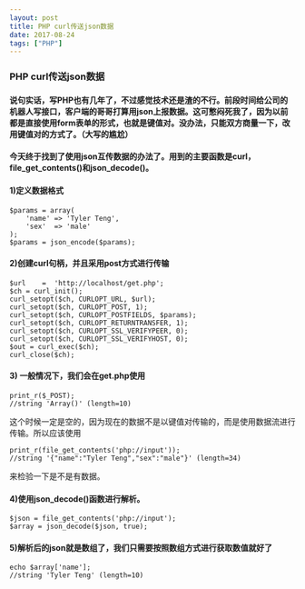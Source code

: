 ```yaml
---
layout: post
title: PHP curl传送json数据
date: 2017-08-24
tags: ["PHP"]
---
```


### PHP curl传送json数据

#### 说句实话，写PHP也有几年了，不过感觉技术还是渣的不行。前段时间给公司的机器人写接口，客户端的哥哥打算用json上报数据。这可憋闷死我了，因为以前都是直接使用form表单的形式，也就是键值对。没办法，只能双方商量一下，改用键值对的方式了。（大写的尴尬）

#### 今天终于找到了使用json互传数据的办法了。用到的主要函数是curl，file_get_contents()和json_decode()。

<!--more-->

#### 1)定义数据格式

    $params = array(
        'name' => 'Tyler Teng',
        'sex'  => 'male'
    );
    $params = json_encode($params);

#### 2)创建curl句柄，并且采用post方式进行传输

    $url    =  'http://localhost/get.php';
    $ch = curl_init();
    curl_setopt($ch, CURLOPT_URL, $url);
    curl_setopt($ch, CURLOPT_POST, 1);
    curl_setopt($ch, CURLOPT_POSTFIELDS, $params);
    curl_setopt($ch, CURLOPT_RETURNTRANSFER, 1);
    curl_setopt($ch, CURLOPT_SSL_VERIFYPEER, 0);
    curl_setopt($ch, CURLOPT_SSL_VERIFYHOST, 0);
    $out = curl_exec($ch);
    curl_close($ch);

#### 3) 一般情况下，我们会在get.php使用

    print_r($_POST);
    //string 'Array()' (length=10)

这个时候一定是空的，因为现在的数据不是以键值对传输的，而是使用数据流进行传输。所以应该使用

    print_r(file_get_contents('php://input'));
    //string '{"name":"Tyler Teng","sex":"male"}' (length=34)

来检验一下是不是有数据。

#### 4)使用json_decode()函数进行解析。

    $json = file_get_contents('php://input');
    $array = json_decode($json, true);

#### 5)解析后的json就是数组了，我们只需要按照数组方式进行获取数值就好了

    echo $array['name'];
    //string 'Tyler Teng' (length=10)
